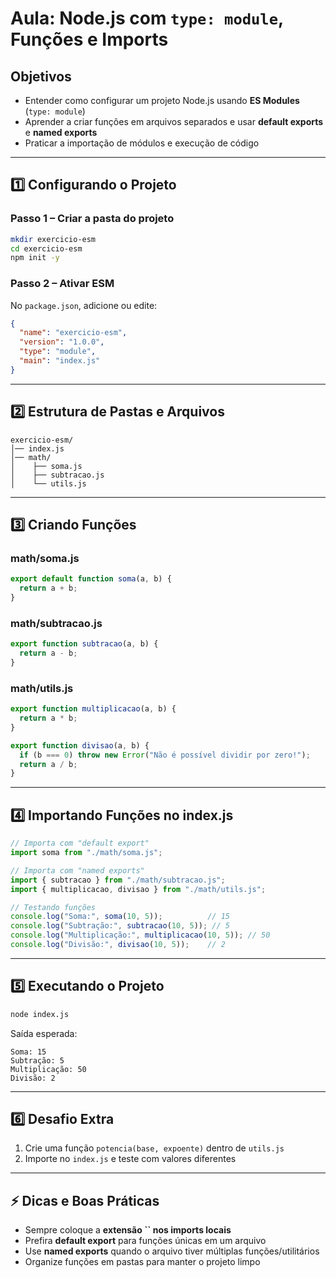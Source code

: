 # Aula: Node.js com `type: module`, Funções e Imports

## Objetivos

* Entender como configurar um projeto Node.js usando **ES Modules** (`type: module`)
* Aprender a criar funções em arquivos separados e usar **default exports** e **named exports**
* Praticar a importação de módulos e execução de código

---

## 1️⃣ Configurando o Projeto

### Passo 1 – Criar a pasta do projeto

```bash
mkdir exercicio-esm
cd exercicio-esm
npm init -y
```

### Passo 2 – Ativar ESM

No `package.json`, adicione ou edite:

```json
{
  "name": "exercicio-esm",
  "version": "1.0.0",
  "type": "module",
  "main": "index.js"
}
```

---

## 2️⃣ Estrutura de Pastas e Arquivos

```
exercicio-esm/
│── index.js
│── math/
│    ├── soma.js
│    ├── subtracao.js
│    └── utils.js
```

---

## 3️⃣ Criando Funções

### math/soma.js

```js
export default function soma(a, b) {
  return a + b;
}
```

### math/subtracao.js

```js
export function subtracao(a, b) {
  return a - b;
}
```

### math/utils.js

```js
export function multiplicacao(a, b) {
  return a * b;
}

export function divisao(a, b) {
  if (b === 0) throw new Error("Não é possível dividir por zero!");
  return a / b;
}
```

---

## 4️⃣ Importando Funções no index.js

```js
// Importa com "default export"
import soma from "./math/soma.js";

// Importa com "named exports"
import { subtracao } from "./math/subtracao.js";
import { multiplicacao, divisao } from "./math/utils.js";

// Testando funções
console.log("Soma:", soma(10, 5));          // 15
console.log("Subtração:", subtracao(10, 5)); // 5
console.log("Multiplicação:", multiplicacao(10, 5)); // 50
console.log("Divisão:", divisao(10, 5));    // 2
```

---

## 5️⃣ Executando o Projeto

```bash
node index.js
```

Saída esperada:

```
Soma: 15
Subtração: 5
Multiplicação: 50
Divisão: 2
```

---

## 6️⃣ Desafio Extra

1. Crie uma função `potencia(base, expoente)` dentro de `utils.js`
2. Importe no `index.js` e teste com valores diferentes

---

## ⚡ Dicas e Boas Práticas

* Sempre coloque a **extensão **``** nos imports locais**
* Prefira **default export** para funções únicas em um arquivo
* Use **named exports** quando o arquivo tiver múltiplas funções/utilitários
* Organize funções em pastas para manter o projeto limpo
